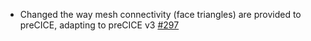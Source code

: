 - Changed the way mesh connectivity (face triangles) are provided to preCICE, adapting to preCICE v3 [#297](https://github.com/precice/openfoam-adapter/pull/297)
